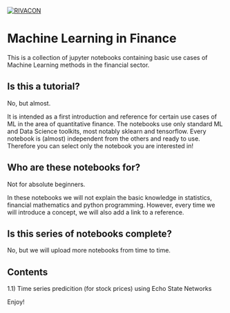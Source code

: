 [![RIVACON](https://img.shields.io/badge/powered%20by-RIVACON-lightgrey.svg)](https://www.rivacon.com/en/)

# Machine Learning in Finance

This is a collection of jupyter notebooks containing basic use cases of Machine Learning methods in the financial sector.


## Is this a tutorial?

No, but almost.

It is intended as a first introduction and reference for certain use cases of ML in the area of quantitative finance. The notebooks use only standard ML and Data Science toolkits, most notably sklearn and tensorflow.
Every notebook is (almost) independent from the others and ready to use. Therefore you can select only the notebook you are interested in!

## Who are these notebooks for?

Not for absolute beginners.

In these notebooks we will not explain the basic knowledge in statistics, financial mathematics and python programming.
However, every time we will introduce a concept, we will also add a link to a reference. 


## Is this series of notebooks complete?

No, but we will upload more notebooks from time to time.

## Contents

1.1) Time series predicition (for stock prices) using Echo State Networks


Enjoy!
